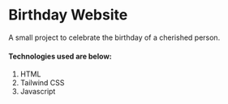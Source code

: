 # Birthday Website
A small project to celebrate the birthday of a cherished person. 
#### Technologies used are below:
1. HTML
2. Tailwind CSS
3. Javascript
